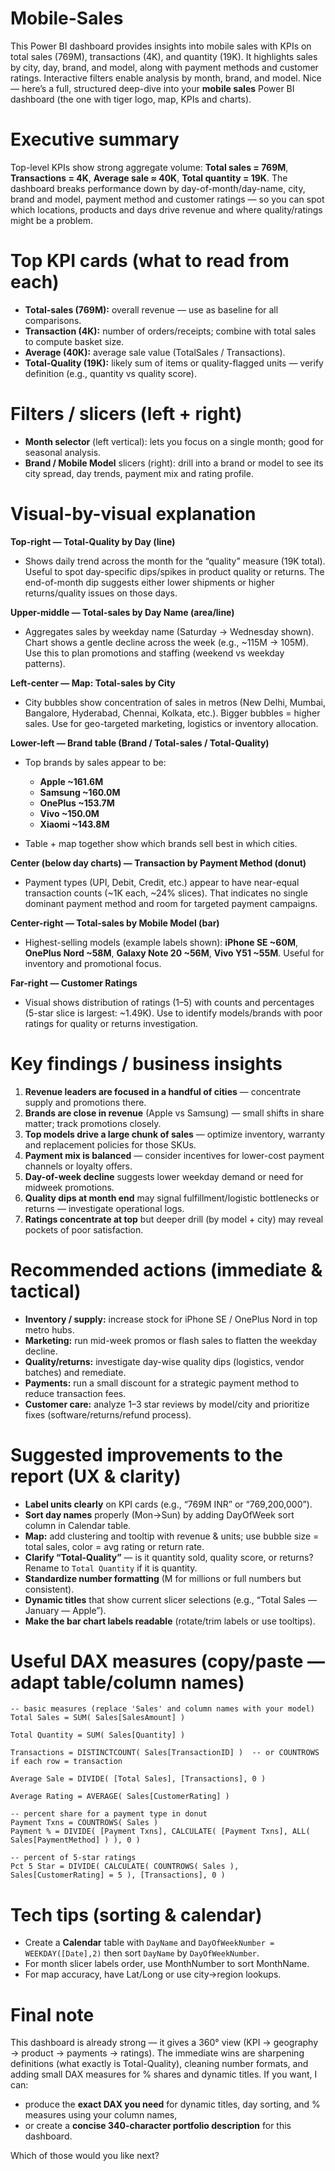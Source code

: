 # Mobile-Sales
This Power BI dashboard provides insights into mobile sales with KPIs on total sales (769M), transactions (4K), and quantity (19K). It highlights sales by city, day, brand, and model, along with payment methods and customer ratings. Interactive filters enable analysis by month, brand, and model.
Nice — here’s a full, structured deep-dive into your **mobile sales** Power BI dashboard (the one with tiger logo, map, KPIs and charts).

# Executive summary

Top-level KPIs show strong aggregate volume: **Total sales = 769M**, **Transactions = 4K**, **Average sale ≈ 40K**, **Total quantity = 19K**. The dashboard breaks performance down by day-of-month/day-name, city, brand and model, payment method and customer ratings — so you can spot which locations, products and days drive revenue and where quality/ratings might be a problem.

# Top KPI cards (what to read from each)

* **Total-sales (769M):** overall revenue — use as baseline for all comparisons.
* **Transaction (4K):** number of orders/receipts; combine with total sales to compute basket size.
* **Average (40K):** average sale value (TotalSales / Transactions).
* **Total-Quality (19K):** likely sum of items or quality-flagged units — verify definition (e.g., quantity vs quality score).

# Filters / slicers (left + right)

* **Month selector** (left vertical): lets you focus on a single month; good for seasonal analysis.
* **Brand / Mobile Model** slicers (right): drill into a brand or model to see its city spread, day trends, payment mix and rating profile.

# Visual-by-visual explanation

**Top-right — Total-Quality by Day (line)**

* Shows daily trend across the month for the “quality” measure (19K total). Useful to spot day-specific dips/spikes in product quality or returns. The end-of-month dip suggests either lower shipments or higher returns/quality issues on those days.

**Upper-middle — Total-sales by Day Name (area/line)**

* Aggregates sales by weekday name (Saturday → Wednesday shown). Chart shows a gentle decline across the week (e.g., \~115M → 105M). Use this to plan promotions and staffing (weekend vs weekday patterns).

**Left-center — Map: Total-sales by City**

* City bubbles show concentration of sales in metros (New Delhi, Mumbai, Bangalore, Hyderabad, Chennai, Kolkata, etc.). Bigger bubbles = higher sales. Use for geo-targeted marketing, logistics or inventory allocation.

**Lower-left — Brand table (Brand / Total-sales / Total-Quality)**

* Top brands by sales appear to be:

  * **Apple \~161.6M**
  * **Samsung \~160.0M**
  * **OnePlus \~153.7M**
  * **Vivo \~150.0M**
  * **Xiaomi \~143.8M**
* Table + map together show which brands sell best in which cities.

**Center (below day charts) — Transaction by Payment Method (donut)**

* Payment types (UPI, Debit, Credit, etc.) appear to have near-equal transaction counts (\~1K each, \~24% slices). That indicates no single dominant payment method and room for targeted payment campaigns.

**Center-right — Total-sales by Mobile Model (bar)**

* Highest-selling models (example labels shown): **iPhone SE \~60M**, **OnePlus Nord \~58M**, **Galaxy Note 20 \~56M**, **Vivo Y51 \~55M**. Useful for inventory and promotional focus.

**Far-right — Customer Ratings**

* Visual shows distribution of ratings (1–5) with counts and percentages (5-star slice is largest: \~1.49K). Use to identify models/brands with poor ratings for quality or returns investigation.

# Key findings / business insights

1. **Revenue leaders are focused in a handful of cities** — concentrate supply and promotions there.
2. **Brands are close in revenue** (Apple vs Samsung) — small shifts in share matter; track promotions closely.
3. **Top models drive a large chunk of sales** — optimize inventory, warranty and replacement policies for those SKUs.
4. **Payment mix is balanced** — consider incentives for lower-cost payment channels or loyalty offers.
5. **Day-of-week decline** suggests lower weekday demand or need for midweek promotions.
6. **Quality dips at month end** may signal fulfillment/logistic bottlenecks or returns — investigate operational logs.
7. **Ratings concentrate at top** but deeper drill (by model + city) may reveal pockets of poor satisfaction.

# Recommended actions (immediate & tactical)

* **Inventory / supply:** increase stock for iPhone SE / OnePlus Nord in top metro hubs.
* **Marketing:** run mid-week promos or flash sales to flatten the weekday decline.
* **Quality/returns:** investigate day-wise quality dips (logistics, vendor batches) and remediate.
* **Payments:** run a small discount for a strategic payment method to reduce transaction fees.
* **Customer care:** analyze 1–3 star reviews by model/city and prioritize fixes (software/returns/refund process).

# Suggested improvements to the report (UX & clarity)

* **Label units clearly** on KPI cards (e.g., “769M INR” or “769,200,000”).
* **Sort day names** properly (Mon→Sun) by adding DayOfWeek sort column in Calendar table.
* **Map:** add clustering and tooltip with revenue & units; use bubble size = total sales, color = avg rating or return rate.
* **Clarify “Total-Quality”** — is it quantity sold, quality score, or returns? Rename to `Total Quantity` if it is quantity.
* **Standardize number formatting** (M for millions or full numbers but consistent).
* **Dynamic titles** that show current slicer selections (e.g., “Total Sales — January — Apple”).
* **Make the bar chart labels readable** (rotate/trim labels or use tooltips).

# Useful DAX measures (copy/paste — adapt table/column names)

```dax
-- basic measures (replace 'Sales' and column names with your model)
Total Sales = SUM( Sales[SalesAmount] )

Total Quantity = SUM( Sales[Quantity] )

Transactions = DISTINCTCOUNT( Sales[TransactionID] )  -- or COUNTROWS if each row = transaction

Average Sale = DIVIDE( [Total Sales], [Transactions], 0 )

Average Rating = AVERAGE( Sales[CustomerRating] )

-- percent share for a payment type in donut
Payment Txns = COUNTROWS( Sales )
Payment % = DIVIDE( [Payment Txns], CALCULATE( [Payment Txns], ALL( Sales[PaymentMethod] ) ), 0 )

-- percent of 5-star ratings
Pct 5 Star = DIVIDE( CALCULATE( COUNTROWS( Sales ), Sales[CustomerRating] = 5 ), [Transactions], 0 )
```

# Tech tips (sorting & calendar)

* Create a **Calendar** table with `DayName` and `DayOfWeekNumber = WEEKDAY([Date],2)` then sort `DayName` by `DayOfWeekNumber`.
* For month slicer labels order, use MonthNumber to sort MonthName.
* For map accuracy, have Lat/Long or use city->region lookups.

# Final note

This dashboard is already strong — it gives a 360° view (KPI → geography → product → payments → ratings). The immediate wins are sharpening definitions (what exactly is Total-Quality), cleaning number formats, and adding small DAX measures for % shares and dynamic titles. If you want, I can:

* produce the **exact DAX you need** for dynamic titles, day sorting, and % measures using your column names,
* or create a **concise 340-character portfolio description** for this dashboard.

Which of those would you like next?
